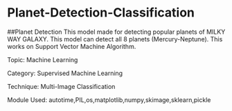 # Planet-Detection-Classification
##Planet Detection
This model made for detecting popular planets of MILKY WAY GALAXY. This model can detect all 8 planets (Mercury-Neptune). This works on Support Vector Machine Algorithm.

Topic: Machine Learning

Category: Supervised Machine Learning

Technique: Multi-Image Classification

Module Used: autotime,PIL,os,matplotlib,numpy,skimage,sklearn,pickle

